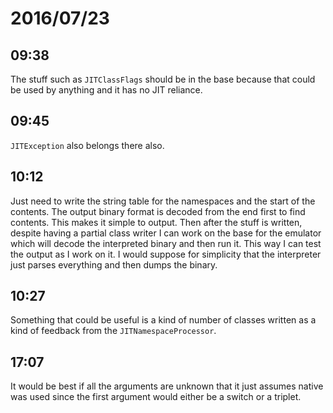 # 2016/07/23

## 09:38

The stuff such as `JITClassFlags` should be in the base because that could be
used by anything and it has no JIT reliance.

## 09:45

`JITException` also belongs there also.

## 10:12

Just need to write the string table for the namespaces and the start of the
contents. The output binary format is decoded from the end first to find
contents. This makes it simple to output. Then after the stuff is written,
despite having a partial class writer I can work on the base for the emulator
which will decode the interpreted binary and then run it. This way I can test
the output as I work on it. I would suppose for simplicity that the interpreter
just parses everything and then dumps the binary.

## 10:27

Something that could be useful is a kind of number of classes written as a kind
of feedback from the `JITNamespaceProcessor`.

## 17:07

It would be best if all the arguments are unknown that it just assumes native
was used since the first argument would either be a switch or a triplet.

